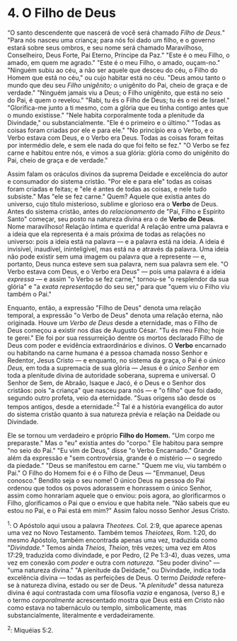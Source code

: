# 4. O Filho de Deus

“O santo descendente que nascerá de você será chamado *Filho de Deus.*" "Para nós nasceu uma criança; para nós foi dado um filho, e o governo estará sobre seus ombros, e seu nome será chamado Maravilhoso, Conselheiro, Deus Forte, Pai Eterno, Príncipe da Paz." "Este é o meu Filho, o amado, em quem me agrado." "Este é o meu Filho, o amado, ouçam-no." "Ninguém subiu ao céu, a não ser aquele que desceu do céu, o Filho do Homem que está no céu," ou cujo habitar está no céu. "Deus amou tanto o mundo que deu seu *Filho unigênito;* o unigênito do Pai, cheio de graça e de verdade." "Ninguém jamais viu a Deus; o Filho unigênito, que está no seio do Pai, é quem o revelou." "Rabi, tu és o Filho de Deus; tu és o rei de Israel." "Glorifica-me junto a ti mesmo, com a glória que eu tinha contigo antes que o mundo existisse." "Nele habita corporalmente toda a plenitude da Divindade," ou substancialmente. "Ele é o primeiro e o último." "Todas as coisas foram criadas por ele e para ele." "No princípio era o Verbo, e o Verbo estava com Deus, e o Verbo era Deus. Todas as coisas foram feitas por intermédio dele, e sem ele nada do que foi feito se fez." "O Verbo se fez carne e habitou entre nós, e vimos a sua glória: glória como do unigênito do Pai, cheio de graça e de verdade."

Assim falam os oráculos divinos da suprema Deidade e excelência do autor e consumador do sistema cristão. "Por ele e para ele" todas as coisas foram criadas e feitas; e "ele é antes de todas as coisas, e nele tudo subsiste." Mas "ele se fez carne." Quem? Aquele que existia antes do universo, cujo título misterioso, sublime e glorioso era o **Verbo** de Deus. Antes do sistema cristão, antes do *relacionamento* de "Pai, Filho e Espírito Santo" começar, seu posto na natureza divina era o de **Verbo de Deus**. Nome maravilhoso! Relação íntima e querida! A relação entre uma palavra e a ideia que ela representa é a mais próxima de todas as relações no universo: pois a ideia está na palavra — e a palavra está na ideia. A ideia é invisível, inaudível, ininteligível, mas está na e através da palavra. Uma ideia não pode existir sem uma imagem ou palavra que a represente — e, portanto, Deus nunca esteve sem sua palavra, nem sua palavra sem ele. "O Verbo estava com Deus, e o Verbo era Deus" — pois uma palavra é a ideia *expressa* — e assim "o Verbo se fez carne," tornou-se "o resplendor da sua glória" e "a *exata representação* do seu ser," para que "quem viu o Filho viu também o Pai."

Enquanto, então, a expressão "Filho de Deus" denota uma relação temporal, a expressão "o Verbo de Deus" denota uma relação eterna, não originada. Houve um *Verbo de Deus* desde a eternidade, mas o Filho de Deus começou a existir nos dias de Augusto César. "Tu és meu Filho; hoje te gerei." Ele foi por sua ressurreição dentre os mortos declarado Filho de Deus com poder e evidência extraordinários e divinos. O **Verbo** encarnado ou habitando na carne humana é a pessoa chamada nosso Senhor e Redentor, Jesus Cristo — e enquanto, no sistema da graça, o Pai é o *único Deus,* em toda a supremacia de sua glória — Jesus é o *único Senhor* em toda a plenitude divina de autoridade soberana, suprema e universal. O Senhor de Sem, de Abraão, Isaque e Jacó, é o Deus e o Senhor dos cristãos: pois "a criança" que nasceu para nós — e "o filho" que foi dado, segundo outro profeta, veio da eternidade. "Suas origens são desde os tempos antigos, desde a eternidade."<sup>2</sup> Tal é a história evangélica do autor do sistema cristão quanto à sua natureza prévia e relação na Deidade ou Divindade.

Ele se tornou um verdadeiro e próprio **Filho do Homem.** "Um corpo me preparaste." Mas o "eu" existia antes do "corpo." Ele habitou para sempre "no seio do Pai." "Eu vim de Deus," disse "o Verbo Encarnado." Grande além da expressão e "sem controvérsia, grande é o mistério — o segredo da piedade." "Deus se manifestou em carne." "Quem me viu, viu também o Pai." O Filho do Homem foi e é o Filho de Deus — "Emmanuel, Deus conosco." Bendito seja o seu nome! O único Deus na pessoa do Pai ordenou que todos os povos adorassem e honrassem o único Senhor, assim como honrariam aquele que o enviou: pois agora, ao glorificarmos o Filho, glorificamos o Pai que o enviou e que habita nele. "Não sabeis que eu estou no Pai, e o Pai está em mim?" Assim falou nosso Senhor Jesus Cristo.

<sup>1</sup>: O Apóstolo aqui usou a palavra *Theotees.* Col. 2:9, que aparece apenas uma vez no Novo Testamento. Também temos *Theiotees,* Rom. 1:20, do mesmo Apóstolo, também encontrada apenas uma vez, traduzida como "*Divindade.*" Temos ainda *Theios, Theion,* três vezes; uma vez em Atos 17:29, traduzida como divindade, e por Pedro, (2 Pe 1:3-4), duas vezes, uma vez em conexão com *poder* e outra com *natureza.* "Seu poder divino" — "uma natureza divina." "A plenitude da Deidade," ou Divindade, indica toda excelência divina — todas as perfeições de Deus. O termo *Deidade* refere-se à natureza divina, estado ou ser de Deus. "A *plenitude*" dessa natureza divina é aqui contrastada com uma filosofia *vazia* e enganosa, (verso 8,) e o termo *corporalmente* acrescentado mostra que Deus está em Cristo não como estava no tabernáculo ou templo, simbolicamente, mas substancialmente, literalmente e verdadeiramente.

<sup>2</sup>: Miquéias 5:2.
